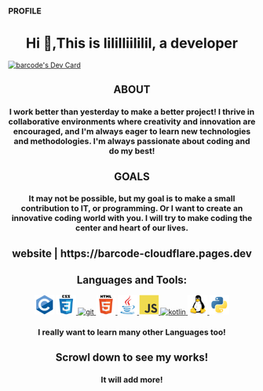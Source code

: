 ### PROFILE
<h1 align="center">Hi 👋,This is lililliililil, a developer</h1>

<a href="https://app.daily.dev/barcode"><img src="https://api.daily.dev/devcards/v2/ucVLpCbkEd8uv7yWNG2RM.png?type=wide&r=lr5" width="652" alt="barcode's Dev Card"/></a>

<h2 align="center">ABOUT</h2>
<h3 align="center">I work better than yesterday to make a better project! I thrive in collaborative environments where creativity and innovation are encouraged, and I'm always eager to learn new technologies and methodologies. I'm always passionate about coding and do my best!</h3>

<h2 align="center">GOALS</h2>
<h3 align="center">It may not be possible, but my goal is to make a small contribution to IT, or programming. Or I want to create an innovative coding world with you. I will try to make coding the center and heart of our lives.</h3>

<h2  align="center">website | 
https://barcode-cloudflare.pages.dev</h2>

<h2 align="center">Languages and Tools:</h3>
<p align="center"> <img src="https://raw.githubusercontent.com/devicons/devicon/master/icons/c/c-original.svg" alt="c" width="40" height="40"/> </a> <a href="https://www.w3schools.com/css/" target="_blank" rel="noreferrer"> <img src="https://raw.githubusercontent.com/devicons/devicon/master/icons/css3/css3-original-wordmark.svg" alt="css3" width="40" height="40"/> </a> <a href="https://git-scm.com/" target="_blank" rel="noreferrer"> <img src="https://www.vectorlogo.zone/logos/git-scm/git-scm-icon.svg" alt="git" width="40" height="40"/> </a> <a href="https://www.w3.org/html/" target="_blank" rel="noreferrer"> <img src="https://raw.githubusercontent.com/devicons/devicon/master/icons/html5/html5-original-wordmark.svg" alt="html5" width="40" height="40"/> </a> <a href="https://www.java.com" target="_blank" rel="noreferrer"> <img src="https://raw.githubusercontent.com/devicons/devicon/master/icons/java/java-original.svg" alt="java" width="40" height="40"/> </a> <a href="https://developer.mozilla.org/en-US/docs/Web/JavaScript" target="_blank" rel="noreferrer"> <img src="https://raw.githubusercontent.com/devicons/devicon/master/icons/javascript/javascript-original.svg" alt="javascript" width="40" height="40"/> </a> <a href="https://kotlinlang.org" target="_blank" rel="noreferrer"> <img src="https://www.vectorlogo.zone/logos/kotlinlang/kotlinlang-icon.svg" alt="kotlin" width="40" height="40"/> </a> <a href="https://www.linux.org/" target="_blank" rel="noreferrer"> <img src="https://raw.githubusercontent.com/devicons/devicon/master/icons/linux/linux-original.svg" alt="linux" width="40" height="40"/> </a> <a href="https://www.python.org" target="_blank" rel="noreferrer"> <img src="https://raw.githubusercontent.com/devicons/devicon/master/icons/python/python-original.svg" alt="python" width="40" height="40"/> </a> </p>
<h3 align="center">I really want to learn many other Languages too!</h3>
  
<h2 align="center">Scrowl down to see my works!</h2>
<h3  align="center">It will add more!</h3>

